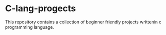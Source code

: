 # C-lang-progects
This repository contains a collection of beginner friendly projects writtenin c  programming language.
